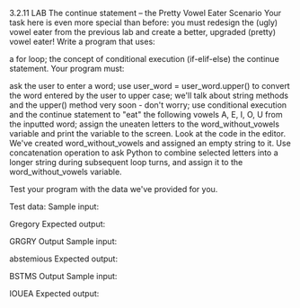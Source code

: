 3.2.11   LAB   The continue statement – the Pretty Vowel Eater
Scenario
Your task here is even more special than before: you must redesign the (ugly) vowel eater from the previous lab and create a better, upgraded (pretty) vowel eater! Write a program that uses:

a for loop;
the concept of conditional execution (if-elif-else)
the continue statement.
Your program must:

ask the user to enter a word;
use user_word = user_word.upper() to convert the word entered by the user to upper case; we'll talk about string methods and the upper() method very soon - don't worry;
use conditional execution and the continue statement to "eat" the following vowels A, E, I, O, U from the inputted word;
assign the uneaten letters to the word_without_vowels variable and print the variable to the screen.
Look at the code in the editor. We've created word_without_vowels and assigned an empty string to it. Use concatenation operation to ask Python to combine selected letters into a longer string during subsequent loop turns, and assign it to the word_without_vowels variable.

Test your program with the data we've provided for you.


Test data:
Sample input:

Gregory
Expected output:

GRGRY
Output
Sample input:

abstemious
Expected output:

BSTMS
Output
Sample input:

IOUEA
Expected output:

 
